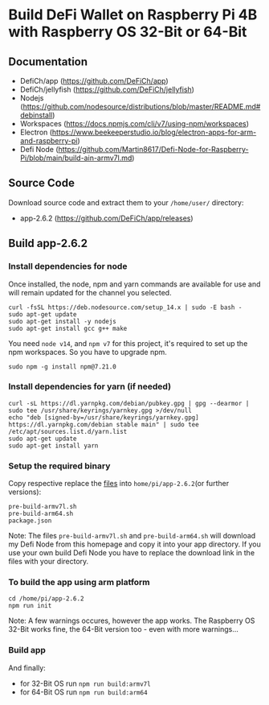 # Build DeFi Wallet on Raspberry Pi 4B with Raspberry OS 32-Bit or 64-Bit


## Documentation
- DefiCh/app (https://github.com/DeFiCh/app)
- DefiCh/jellyfish (https://github.com/DeFiCh/jellyfish)
- Nodejs (https://github.com/nodesource/distributions/blob/master/README.md#debinstall)
- Workspaces (https://docs.npmjs.com/cli/v7/using-npm/workspaces)
- Electron (https://www.beekeeperstudio.io/blog/electron-apps-for-arm-and-raspberry-pi)
- Defi Node (https://github.com/Martin8617/Defi-Node-for-Raspberry-Pi/blob/main/build-ain-armv7l.md)


## Source Code
Download source code and extract them to your `/home/user/` directory:
- app-2.6.2 (https://github.com/DeFiCh/app/releases)


## Build app-2.6.2

### Install dependencies for node
Once installed, the node, npm and yarn commands are available for use and will remain updated for the channel you selected.
```
curl -fsSL https://deb.nodesource.com/setup_14.x | sudo -E bash -
sudo apt-get update
sudo apt-get install -y nodejs
sudo apt-get install gcc g++ make
```
You need `node v14`, and `npm v7` for this project, it's required to set up the npm workspaces. So you have to upgrade npm.
```shell
sudo npm -g install npm@7.21.0
```

### Install dependencies for yarn (if needed)
````
curl -sL https://dl.yarnpkg.com/debian/pubkey.gpg | gpg --dearmor | sudo tee /usr/share/keyrings/yarnkey.gpg >/dev/null
echo "deb [signed-by=/usr/share/keyrings/yarnkey.gpg] https://dl.yarnpkg.com/debian stable main" | sudo tee /etc/apt/sources.list.d/yarn.list
sudo apt-get update
sudo apt-get install yarn
````


### Setup the required binary
Copy respective replace the [files](https://github.com/Martin8617/Defi-Wallet-for-Raspberry-Pi/tree/main/files) into `home/pi/app-2.6.2`(or further versions):
```
pre-build-armv7l.sh
pre-build-arm64.sh
package.json
```
Note: The files `pre-build-armv7l.sh` and `pre-build-arm64.sh` will download my Defi Node from this homepage and copy it into your app directory. If you use your own build Defi Node you have to replace the download link in the files with your directory.


### To build the app using arm platform
```
cd /home/pi/app-2.6.2
npm run init
```
Note: A few warnings occures, however the app works. The Raspberry OS 32-Bit works fine, the 64-Bit version too - even with more warnings...


### Build app
And finally:
- for 32-Bit OS run `npm run build:armv7l`
- for 64-Bit OS run `npm run build:arm64`
